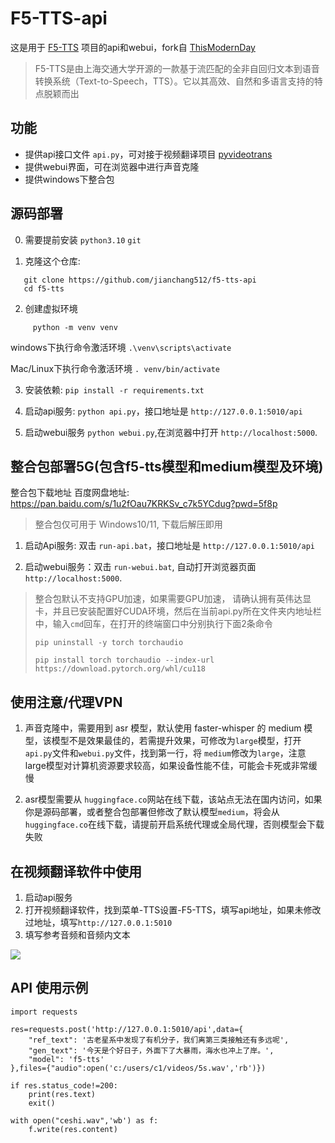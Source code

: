 # F5-TTS-api

这是用于 [F5-TTS](https://github.com/SWivid/F5-TTS) 项目的api和webui，fork自 [ThisModernDay](https://github.com/ThisModernDay/f5-tts)

> F5-TTS是由上海交通大学开源的一款基于流匹配的全非自回归文本到语音转换系统（Text-to-Speech，TTS）。它以其高效、自然和多语言支持的特点脱颖而出

## 功能

- 提供api接口文件 `api.py`，可对接于视频翻译项目 [pyvideotrans](https://github.com/jianchang512/pyvideotrans)
- 提供webui界面，可在浏览器中进行声音克隆
- 提供windows下整合包

## 源码部署

0. 需要提前安装 `python3.10`  `git`

1. 克隆这个仓库:   

```
   git clone https://github.com/jianchang512/f5-tts-api
   cd f5-tts   
```

2. 创建虚拟环境

```
	 python -m venv venv
```

windows下执行命令激活环境 `.\venv\scripts\activate`

Mac/Linux下执行命令激活环境 `. venv/bin/activate`

3. 安装依赖:   ` pip install -r requirements.txt  `

4. 启动api服务:   `python api.py`，接口地址是 `http://127.0.0.1:5010/api`

5. 启动webui服务  `python webui.py`,在浏览器中打开  `http://localhost:5000`.


## 整合包部署5G(包含f5-tts模型和medium模型及环境)

整合包下载地址 百度网盘地址: https://pan.baidu.com/s/1u2fOau7KRKSv_c7k5YCdug?pwd=5f8p

> 整合包仅可用于 Windows10/11, 下载后解压即用

1. 启动Api服务:  双击 `run-api.bat`，接口地址是 `http://127.0.0.1:5010/api`

2. 启动webui服务：双击 `run-webui.bat`, 自动打开浏览器页面  `http://localhost:5000`.

>
> 整合包默认不支持GPU加速，如果需要GPU加速， 请确认拥有英伟达显卡，并且已安装配置好CUDA环境，然后在当前api.py所在文件夹内地址栏中，输入`cmd`回车，在打开的终端窗口中分别执行下面2条命令
>
> `pip uninstall -y torch torchaudio`
>
> `pip install torch torchaudio --index-url https://download.pytorch.org/whl/cu118`
>



## 使用注意/代理VPN

1. 声音克隆中，需要用到 asr 模型，默认使用 faster-whisper 的 medium 模型，该模型不是效果最佳的，若需提升效果，可修改为`large`模型，打开 `api.py`文件和`webui.py`文件，找到第一行，将 `medium`修改为`large`，注意large模型对计算机资源要求较高，如果设备性能不佳，可能会卡死或非常缓慢

2. asr模型需要从 `huggingface.co`网站在线下载，该站点无法在国内访问，如果你是源码部署，或者整合包部署但修改了默认模型`medium`，将会从 `huggingface.co`在线下载，请提前开启系统代理或全局代理，否则模型会下载失败



## 在视频翻译软件中使用

1. 启动api服务
2. 打开视频翻译软件，找到菜单-TTS设置-F5-TTS，填写api地址，如果未修改过地址，填写`http://127.0.0.1:5010`
3. 填写参考音频和音频内文本

![](https://pyvideotrans.com/img/f5002.jpg)




## API 使用示例

```
import requests

res=requests.post('http://127.0.0.1:5010/api',data={
    "ref_text": '古老星系中发现了有机分子，我们离第三类接触还有多远呢',
    "gen_text": '今天是个好日子，外面下了大暴雨，海水也冲上了岸。',
    "model": 'f5-tts'
},files={"audio":open('c:/users/c1/videos/5s.wav','rb')})

if res.status_code!=200:
    print(res.text)
    exit()

with open("ceshi.wav",'wb') as f:
    f.write(res.content)
```

